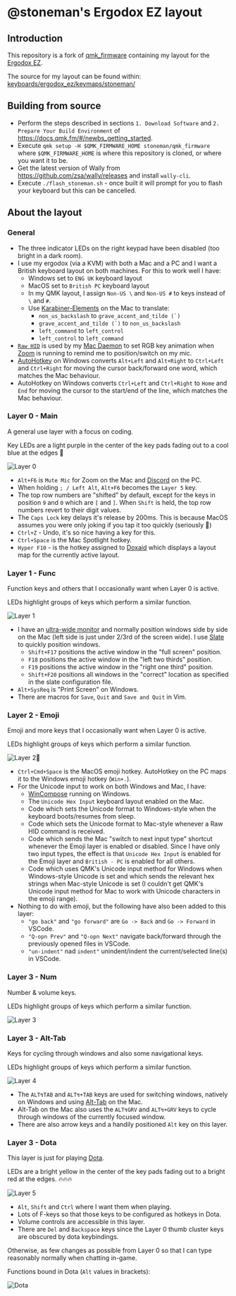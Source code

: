 # @stoneman's Ergodox EZ layout

## Introduction

This repository is a fork of [qmk_firmware](https://github.com/qmk/qmk_firmware) containing my layout for the [Ergodox EZ](https://ergodox-ez.com/).

The source for my layout can be found within: [keyboards/ergodox_ez/keymaps/stoneman/](keyboards/ergodox_ez/keymaps/stoneman/)

## Building from source

- Perform the steps described in sections `1. Download Software` and `2. Prepare Your Build Environment` of https://docs.qmk.fm/#/newbs_getting_started.
- Execute `qmk setup -H $QMK_FIRMWARE_HOME stoneman/qmk_firmware` where `$QMK_FIRMWARE_HOME` is where this repository is cloned, or where you want it to be.
- Get the latest version of Wally from https://github.com/zsa/wally/releases and install `wally-cli`.
- Execute `./flash_stoneman.sh` - once built it will prompt for you to flash your keyboard but this can be cancelled.

## About the layout

### General

  - The three indicator LEDs on the right keypad have been disabled (too bright in a dark room).
  - I use my ergodox (via a KVM) with both a Mac and a PC and I want a British keyboard layout on both machines. For this to work well I have:
      - Windows set to `ENG UK` keyboard layout
      - MacOS set to `British PC` keyboard layout
      - In my QMK layout, I assign `Non-US \` and `Non-US #` to keys instead of `\` and `#`.
      - Use [Karabiner-Elements](https://karabiner-elements.pqrs.org/) on the Mac to translate:
          - `non_us_backslash` to ``grave_accent_and_tilde (`)``
          - ``grave_accent_and_tilde (`)`` to `non_us_backslash`
          - `left_command` to `left_control`
          - `left_control` to `left_command`
  - [`Raw HID`](https://docs.qmk.fm/#/feature_rawhid) is used by my [Mac Daemon](https://github.com/stoneman/micmon) to set RGB key animation when [Zoom](https://zoom.us/) is running to remind me to position/switch on my mic.
  - [AutoHotkey](https://www.autohotkey.com/) on Windows converts `Alt+Left` and `Alt+Right` to `Ctrl+Left` and `Ctrl+Right` for moving the cursor back/forward one word, which matches the Mac behaviour.
  - AutoHotkey on Windows converts `Ctrl+Left` and `Ctrl+Right` to `Home` and `End` for moving the cursor to the start/end of the line, which matches the Mac behaviour.
      
### Layer 0 - Main

A general use layer with a focus on coding.

Key LEDs are a light purple in the center of the key pads fading out to a cool blue at the edges 💎

![Layer 0](images/layer_0.png)

 - `Alt+F6` is `Mute Mic` for Zoom on the Mac and [Discord](https://discordapp.com/) on the PC.
 - When holding `; / Left Alt`, `Alt+F6` becomes the `Layer 5` key.
 - The top row numbers are "shifted" by default, except for the keys in position `9` and `0` which are `[` and `]`. When `Shift` is held, the top row numbers revert to their digit values.
 - The `Caps Lock` key delays it's release by 200ms. This is because MacOS assumes you were only joking if you tap it too quickly (seriously 🤦‍)
 - `Ctrl+Z` - Undo, it's so nice having a key for this.
 - `Ctrl+Space` is the Mac Spotlight hotkey.
 - `Hyper F10` - is the hotkey assigned to [Doxaid](https://github.com/stoneman/doxaid) which displays a layout map for the currently active layout.
 
### Layer 1 - Func

Function keys and others that I occasionally want when Layer 0 is active.

LEDs highlight groups of keys which perform a similar function.

![Layer 1](images/layer_1.png)

- I have an [ultra-wide monitor](https://www.samsung.com/uk/monitors/curved-se790c/LS34E790CNSEN/) and normally position windows side by side on the Mac (left side is just under 2/3rd of the screen wide). I use [Slate](https://github.com/jigish/slate) to quickly position windows.
     - `Shift+F17` positions the active window in the "full screen" position.
     - `F18` positions the active window in the "left two thirds" position.
     - `F19` positions the active window in the "right one third" position.
     - `Shift+F20` positions all windows in the "correct" location as specified in the slate configuration file.
 - `Alt+SysReq` is "Print Screen" on Windows.
 - There are macros for `Save`, `Quit` and `Save and Quit` in Vim.
 
### Layer 2 - Emoji

Emoji and more keys that I occasionally want when Layer 0 is active.

LEDs highlight groups of keys which perform a similar function.

![Layer 2](images/layer_2.png)🙈

 - `Ctrl+Cmd+Space` is the MacOS emoji hotkey. AutoHotkey on the PC maps it to the Windows emoji hotkey (`Win+.`).
 - For the Unicode input to work on both Windows and Mac, I have:
    - [WinCompose](https://github.com/samhocevar/wincompose) running on Windows.
    - The `Unicode Hex Input` keyboard layout enabled on the Mac.
    - Code which sets the Unicode format to Windows-style when the keyboard boots/resumes from sleep.
    - Code which sets the Unicode format to Mac-style whenever a Raw HID command is received.
    - Code which sends the Mac "switch to next input type" shortcut whenever the Emoji layer is enabled or disabled. Since I have only two input types, the effect is that `Unicode Hex Input` is enabled for the Emoji layer and `British - PC` is enabled for all others. 
    - Code which uses QMK's Unicode input method for Windows when Windows-style Unicode is set and which sends the relevant hex strings when Mac-style Unicode is set (I couldn't get QMK's Unicode input method for Mac to work with Unicode characters in the emoji range).
 - Nothing to do with emoji, but the following have also been added to this layer:
    - `"go back"` and `"go forward"` are `Go -> Back` and `Go -> Forward` in VSCode.
    - `"Q-opn Prev"` and `"Q-opn Next"` navigate back/forward through the previously opened files in VSCode.
    - `"un-indent"` nad `indent"` unindent/indent the current/selected line(s) in VSCode.

### Layer 3 - Num
 
Number & volume keys.

LEDs highlight groups of keys which perform a similar function.

![Layer 3](images/layer_3.png)
 
### Layer 3 - Alt-Tab

Keys for cycling through windows and also some navigational keys.

LEDs highlight groups of keys which perform a similar function.

![Layer 4](images/layer_4.png)

  - The `ALT↯TAB` and `ALT↯+TAB` keys are used for switching windows, natively on Windows and using [Alt-Tab](https://github.com/lwouis/alt-tab-macos) on the Mac.
  - Alt-Tab on the Mac also uses the `ALT↯GRV` and `ALT↯+GRV` keys to cycle through windows of the currently focused window.
  - There are also arrow keys and a handily positioned `Alt` key on this layer.
  
### Layer 3 - Dota

This layer is just for playing [Dota](http://www.dota2.com).

LEDs are a bright yellow in the center of the key pads fading out to a bright red at the edges. 🔥🔥🔥

![Layer 5](images/layer_5.png)

 - `Alt`, `Shift` and `Ctrl` where I want them when playing.
 - Lots of F-keys so that those keys to be configured as hotkeys in Dota.
 - Volume controls are accessible in this layer.
 - There are `Del` and `Backspace` keys since the Layer 0 thumb cluster keys are obscured by dota keybindings.

Otherwise, as few changes as possible from Layer 0 so that I can type reasonably normally when chatting in-game.

Functions bound in Dota (`Alt` values in brackets):

![Dota](images/dota_key_bindings.png)

